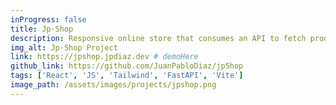 ```yaml
---
inProgress: false
title: Jp·Shop
description: Responsive online store that consumes an API to fetch products. Features include a sign in, product filtering, skeleton screens, and pagination
img_alt: Jp·Shop Project
link: https://jpshop.jpdiaz.dev # demoHere
github_link: https://github.com/JuanPabloDiaz/jpShop
tags: ['React', 'JS', 'Tailwind', 'FastAPI', 'Vite']
image_path: /assets/images/projects/jpshop.png
---
```

